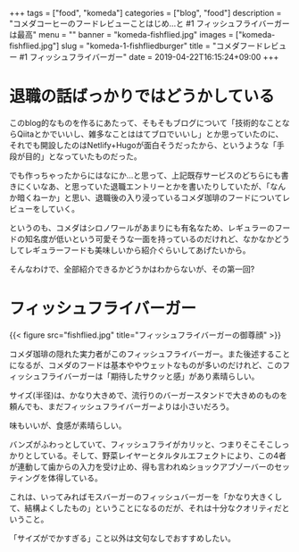 +++
tags = ["food", "komeda"]
categories = ["blog", "food"]
description = "コメダコーヒーのフードレビューことはじめ…と #1 フィッシュフライバーガーは最高"
menu = ""
banner = "komeda-fishflied.jpg"
images = ["komeda-fishflied.jpg"]
slug = "komeda-1-fishfliedburger"
title = "コメダフードレビュー #1 フィッシュフライバーガー"
date = 2019-04-22T16:15:24+09:00
+++

# 退職の話ばっかりではどうかしている
このblog的なものを作るにあたって、そもそもブログについて「技術的なことならQiitaとかでいいし、雑多なことははてブロでいいし」とか思っていたのに、それでも開設したのはNetlify+Hugoが面白そうだったから、というような「手段が目的」となっていたものだった。

でも作っちゃったからにはなにか…と思って、上記既存サービスのどちらにも書きにくいなあ、と思っていた退職エントリーとかを書いたりしていたが、「なんか暗くねーか」と思い、退職後の入り浸っているコメダ珈琲のフードについてレビューをしていく。

というのも、コメダはシロノワールがあまりにも有名なため、レギュラーのフードの知名度が低いという可愛そうな一面を持っているのだけれど、なかなかどうしてレギュラーフードも美味しいから紹介ぐらいしてあげたいから。

そんなわけで、全部紹介できるかどうかはわからないが、その第一回?

# フィッシュフライバーガー
{{< figure src="fishflied.jpg" title="フィッシュフライバーガーの御尊顔" >}}

コメダ珈琲の隠れた実力者がこのフィッシュフライバーガー。また後述することになるが、コメダのフードは基本ややウェットなものが多いのだけれど、このフィッシュフライバーガーは「期待したサクッと感」があり素晴らしい。

サイズ(半径)は、かなり大きめで、流行りのバーガースタンドで大きめのものを頼んでも、まだフィッシュフライバーガーよりは小さいだろう。

味もいいが、食感が素晴らしい。

バンズがふわっとしていて、フィッシュフライがカリッと、つまりそこそこしっかりとしている。そして、野菜レイヤーとタルタルエフェクトにより、この4者が連動して歯からの入力を受け止め、得も言われぬショックアブゾーバーのセッティングを体得している。

これは、いってみればモスバーガーのフィッシュバーガーを「かなり大きくして、結構よくしたもの」ということになるのだが、それは十分なクオリティだということ。

「サイズがでかすぎる」こと以外は文句なしでおすすめしたい。

